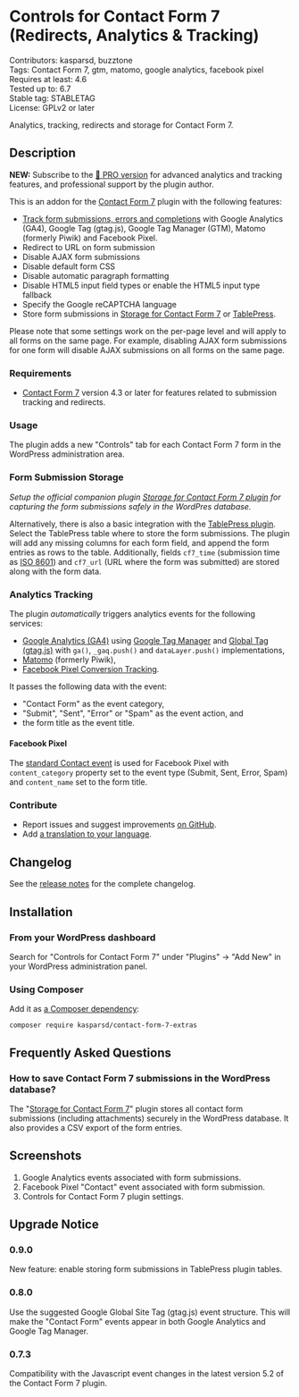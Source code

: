 # Controls for Contact Form 7 (Redirects, Analytics & Tracking)

Contributors: kasparsd, buzztone   
Tags: Contact Form 7, gtm, matomo, google analytics, facebook pixel  
Requires at least: 4.6   
Tested up to: 6.7   
Stable tag: STABLETAG   
License: GPLv2 or later

Analytics, tracking, redirects and storage for Contact Form 7.


## Description

**NEW:** Subscribe to the [🚀 PRO version](https://formcontrols.com/pro) for advanced analytics and tracking features, and professional support by the plugin author.

This is an addon for the [Contact Form 7](https://wordpress.org/plugins/contact-form-7/) plugin with the following features:

- [Track form submissions, errors and completions](https://formcontrols.com/docs) with Google Analytics (GA4), Google Tag (gtag.js), Google Tag Manager (GTM), Matomo (formerly Piwik) and Facebook Pixel.
- Redirect to URL on form submission
- Disable AJAX form submissions
- Disable default form CSS
- Disable automatic paragraph formatting
- Disable HTML5 input field types or enable the HTML5 input type fallback
- Specify the Google reCAPTCHA language
- Store form submissions in [Storage for Contact Form 7](https://preseto.com/go/cf7-storage?utm_source=wporg) or [TablePress](https://wordpress.org/plugins/tablepress/).

Please note that some settings work on the per-page level and will apply to all forms on the same page. For example, disabling AJAX form submissions for one form will disable AJAX submissions on all forms on the same page.

### Requirements

- [Contact Form 7](https://wordpress.org/plugins/contact-form-7/) version 4.3 or later for features related to submission tracking and redirects.

### Usage

The plugin adds a new "Controls" tab for each Contact Form 7 form in the WordPress administration area.

### Form Submission Storage

*Setup the official companion plugin [Storage for Contact Form 7 plugin](https://preseto.com/go/cf7-storage?utm_source=wporg) for capturing the form submissions safely in the WordPres database.*

Alternatively, there is also a basic integration with the [TablePress plugin](https://wordpress.org/plugins/tablepress/). Select the TablePress table where to store the form submissions. The plugin will add any missing columns for each form field, and append the form entries as rows to the table. Additionally, fields `cf7_time` (submission time as [ISO 8601](https://en.wikipedia.org/wiki/ISO_8601)) and `cf7_url` (URL where the form was submitted) are stored along with the form data.

### Analytics Tracking

The plugin *automatically* triggers analytics events for the following services:

- [Google Analytics (GA4)](https://support.google.com/analytics/topic/14088998) using [Google Tag Manager](https://support.google.com/tagmanager/answer/9442095) and [Global Tag (gtag.js)](https://developers.google.com/tag-platform/gtagjs) with `ga()`, `_gaq.push()` and `dataLayer.push()` implementations,
- [Matomo](https://matomo.org/) (formerly Piwik),
- [Facebook Pixel Conversion Tracking](https://developers.facebook.com/docs/facebook-pixel/implementation/conversion-tracking).

It passes the following data with the event:

- "Contact Form" as the event category,
- "Submit", "Sent", "Error" or "Spam" as the event action, and
- the form title as the event title.

#### Facebook Pixel

The [standard Contact event](https://developers.facebook.com/docs/facebook-pixel/implementation/conversion-tracking#standard-events) is used for Facebook Pixel with `content_category` property set to the event type (Submit, Sent, Error, Spam) and `content_name` set to the form title.

### Contribute

- Report issues and suggest improvements [on GitHub](https://github.com/kasparsd/contact-form-7-extras).
- Add [a translation to your language](https://translate.wordpress.org/projects/wp-plugins/contact-form-7-extras).


## Changelog

See the [release notes](https://github.com/kasparsd/contact-form-7-extras/releases) for the complete changelog.


## Installation

### From your WordPress dashboard

Search for "Controls for Contact Form 7" under "Plugins" → "Add New" in your WordPress administration panel.

### Using Composer

Add it as [a Composer dependency](https://packagist.org/packages/kasparsd/contact-form-7-extras):

	composer require kasparsd/contact-form-7-extras


## Frequently Asked Questions

### How to save Contact Form 7 submissions in the WordPress database?

The "[Storage for Contact Form 7](https://preseto.com/go/cf7-storage?utm_source=wporg)" plugin stores all contact form submissions (including attachments) securely in the WordPress database. It also provides a CSV export of the form entries.


## Screenshots

1. Google Analytics events associated with form submissions.
2. Facebook Pixel "Contact" event associated with form submission.
3. Controls for Contact Form 7 plugin settings.


## Upgrade Notice

### 0.9.0

New feature: enable storing form submissions in TablePress plugin tables.

### 0.8.0

Use the suggested Google Global Site Tag (gtag.js) event structure. This will make the "Contact Form" events appear in both Google Analytics and Google Tag Manager.

### 0.7.3

Compatibility with the Javascript event changes in the latest version 5.2 of the Contact Form 7 plugin.
